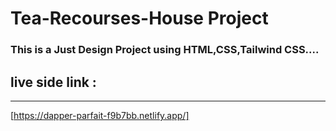 # Tea-Recourses-House Project

### This is a Just Design Project using HTML,CSS,Tailwind CSS....

## live side link :
***

[https://dapper-parfait-f9b7bb.netlify.app/]